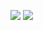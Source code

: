 ![](https://github-readme-stats.vercel.app/api?username=Airuxul&theme=dark)
![](http://antzuhl.cn:4000/get/@Airuxul.README)
